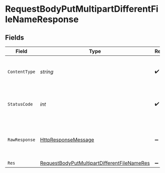 # RequestBodyPutMultipartDifferentFileNameResponse


## Fields

| Field                                                                                                                 | Type                                                                                                                  | Required                                                                                                              | Description                                                                                                           |
| --------------------------------------------------------------------------------------------------------------------- | --------------------------------------------------------------------------------------------------------------------- | --------------------------------------------------------------------------------------------------------------------- | --------------------------------------------------------------------------------------------------------------------- |
| `ContentType`                                                                                                         | *string*                                                                                                              | :heavy_check_mark:                                                                                                    | HTTP response content type for this operation                                                                         |
| `StatusCode`                                                                                                          | *int*                                                                                                                 | :heavy_check_mark:                                                                                                    | HTTP response status code for this operation                                                                          |
| `RawResponse`                                                                                                         | [HttpResponseMessage](https://learn.microsoft.com/en-us/dotnet/api/system.net.http.httpresponsemessage?view=net-5.0)  | :heavy_minus_sign:                                                                                                    | Raw HTTP response; suitable for custom response parsing                                                               |
| `Res`                                                                                                                 | [RequestBodyPutMultipartDifferentFileNameRes](../../models/operations/RequestBodyPutMultipartDifferentFileNameRes.md) | :heavy_minus_sign:                                                                                                    | OK                                                                                                                    |